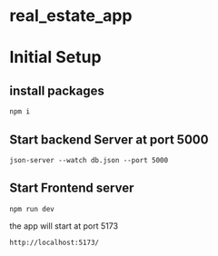 # real_estate_app

# Initial Setup
## install packages
```
npm i
```
## Start backend Server at port 5000
```
json-server --watch db.json --port 5000
```
## Start Frontend server
```
npm run dev
```
the app will start at port 5173
```
http://localhost:5173/
```

